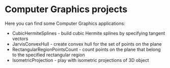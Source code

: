 # Computer Graphics projects

Here you can find some Computer Graphics applications:
* CubicHermiteSplines - build cubic Hermite splines
by specifying tangent vectors
* JarvisConvexHull - create convex hull for the set of points on the plane
* RectangularRegionPointsCount - count points on the plane
that belong to the specified rectangular region
* IsometricProjection - play with isometric projections of 3D object

